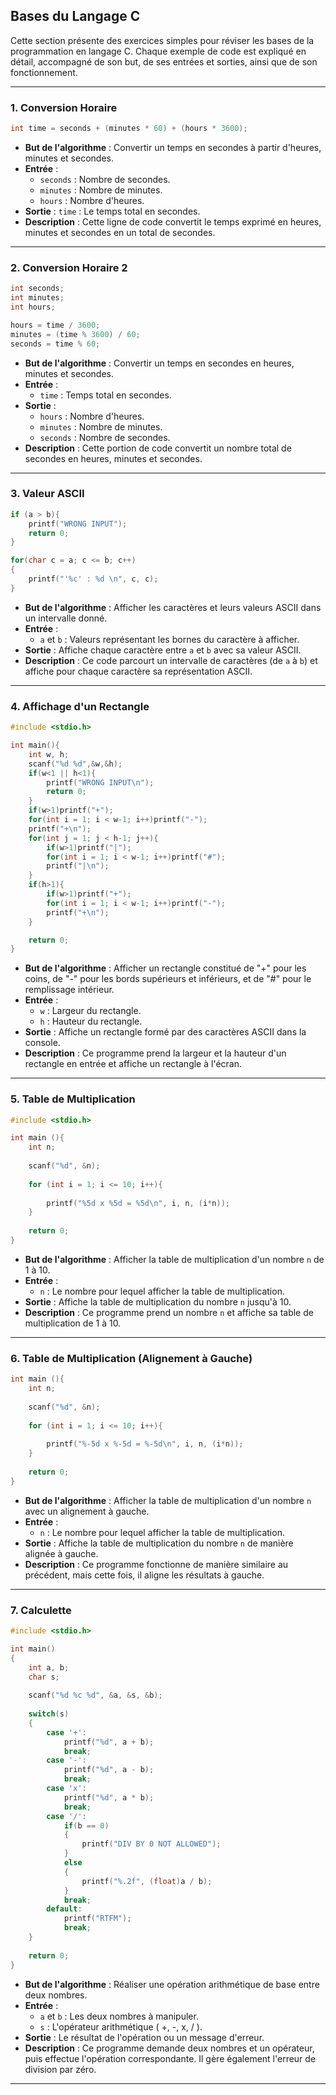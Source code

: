 ## Bases du Langage C

Cette section présente des exercices simples pour réviser les bases de la programmation en langage C. Chaque exemple de code est expliqué en détail, accompagné de son but, de ses entrées et sorties, ainsi que de son fonctionnement.

---

### 1. Conversion Horaire
```c
int time = seconds + (minutes * 60) + (hours * 3600);
```
- **But de l'algorithme** : Convertir un temps en secondes à partir d'heures, minutes et secondes.
- **Entrée** : 
  - `seconds` : Nombre de secondes.
  - `minutes` : Nombre de minutes.
  - `hours` : Nombre d'heures.
- **Sortie** : `time` : Le temps total en secondes.
- **Description** : Cette ligne de code convertit le temps exprimé en heures, minutes et secondes en un total de secondes.

---

### 2. Conversion Horaire 2
```c
int seconds;
int minutes;
int hours;

hours = time / 3600;
minutes = (time % 3600) / 60;
seconds = time % 60;
```
- **But de l'algorithme** : Convertir un temps en secondes en heures, minutes et secondes.
- **Entrée** : 
  - `time` : Temps total en secondes.
- **Sortie** : 
  - `hours` : Nombre d'heures.
  - `minutes` : Nombre de minutes.
  - `seconds` : Nombre de secondes.
- **Description** : Cette portion de code convertit un nombre total de secondes en heures, minutes et secondes.

---

### 3. Valeur ASCII
```c
if (a > b){
    printf("WRONG INPUT");
    return 0;
}

for(char c = a; c <= b; c++)
{
    printf("'%c' : %d \n", c, c);
}
```
- **But de l'algorithme** : Afficher les caractères et leurs valeurs ASCII dans un intervalle donné.
- **Entrée** : 
  - `a` et `b` : Valeurs représentant les bornes du caractère à afficher.
- **Sortie** : Affiche chaque caractère entre `a` et `b` avec sa valeur ASCII.
- **Description** : Ce code parcourt un intervalle de caractères (de `a` à `b`) et affiche pour chaque caractère sa représentation ASCII.

---

### 4. Affichage d'un Rectangle
```c
#include <stdio.h>

int main(){
    int w, h;
    scanf("%d %d",&w,&h);
    if(w<1 || h<1){
        printf("WRONG INPUT\n");
        return 0;
    }
    if(w>1)printf("+");
    for(int i = 1; i < w-1; i++)printf("-");
    printf("+\n");
    for(int j = 1; j < h-1; j++){
        if(w>1)printf("|");
        for(int i = 1; i < w-1; i++)printf("#");
        printf("|\n");
    }
    if(h>1){
        if(w>1)printf("+");
        for(int i = 1; i < w-1; i++)printf("-");
        printf("+\n");
    }

    return 0;
}
```
- **But de l'algorithme** : Afficher un rectangle constitué de "+" pour les coins, de "-" pour les bords supérieurs et inférieurs, et de "#" pour le remplissage intérieur.
- **Entrée** : 
  - `w` : Largeur du rectangle.
  - `h` : Hauteur du rectangle.
- **Sortie** : Affiche un rectangle formé par des caractères ASCII dans la console.
- **Description** : Ce programme prend la largeur et la hauteur d'un rectangle en entrée et affiche un rectangle à l'écran.

---

### 5. Table de Multiplication
```c
#include <stdio.h>

int main (){
    int n;
    
    scanf("%d", &n);
    
    for (int i = 1; i <= 10; i++){
        
        printf("%5d x %5d = %5d\n", i, n, (i*n));
    }
    
    return 0;
}
```
- **But de l'algorithme** : Afficher la table de multiplication d'un nombre `n` de 1 à 10.
- **Entrée** : 
  - `n` : Le nombre pour lequel afficher la table de multiplication.
- **Sortie** : Affiche la table de multiplication du nombre `n` jusqu'à 10.
- **Description** : Ce programme prend un nombre `n` et affiche sa table de multiplication de 1 à 10.

---

### 6. Table de Multiplication (Alignement à Gauche)
```c
int main (){
    int n;
    
    scanf("%d", &n);
    
    for (int i = 1; i <= 10; i++){
        
        printf("%-5d x %-5d = %-5d\n", i, n, (i*n));
    }
    
    return 0;
}
```
- **But de l'algorithme** : Afficher la table de multiplication d'un nombre `n` avec un alignement à gauche.
- **Entrée** : 
  - `n` : Le nombre pour lequel afficher la table de multiplication.
- **Sortie** : Affiche la table de multiplication du nombre `n` de manière alignée à gauche.
- **Description** : Ce programme fonctionne de manière similaire au précédent, mais cette fois, il aligne les résultats à gauche.

---

### 7. Calculette
```c
#include <stdio.h>

int main()
{
    int a, b;
    char s;
    
    scanf("%d %c %d", &a, &s, &b);
    
    switch(s) 
    {
        case '+':
            printf("%d", a + b);
            break;
        case '-':
            printf("%d", a - b);
            break;
        case 'x':
            printf("%d", a * b);
            break;
        case '/':
            if(b == 0)
            {
                printf("DIV BY 0 NOT ALLOWED");
            }
            else
            {
                printf("%.2f", (float)a / b);
            }
            break;
        default:
            printf("RTFM");
            break;
    }
    
    return 0;
}
```
- **But de l'algorithme** : Réaliser une opération arithmétique de base entre deux nombres.
- **Entrée** : 
  - `a` et `b` : Les deux nombres à manipuler.
  - `s` : L'opérateur arithmétique ( +, -, x, / ).
- **Sortie** : Le résultat de l'opération ou un message d'erreur.
- **Description** : Ce programme demande deux nombres et un opérateur, puis effectue l'opération correspondante. Il gère également l'erreur de division par zéro.

---